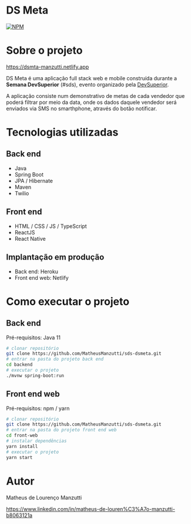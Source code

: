 # DS Meta
[![NPM](https://img.shields.io/npm/l/react)](https://github.com/MatheusManzutti/sds-dsmeta/blob/main/LICENCE)

# Sobre o projeto

https://dsmta-manzutti.netlify.app

DS Meta é uma aplicação full stack web e mobile construída durante a **Semana DevSuperior** (#sds), evento organizado pela [DevSuperior](https://devsuperior.com "Site da DevSuperior").

A aplicação consiste num demonstrativo de metas de cada vendedor que poderá filtrar por meio da data, onde os dados daquele vendedor será enviados via SMS no smarthphone, através do botão notificar.

# Tecnologias utilizadas
## Back end
- Java
- Spring Boot
- JPA / Hibernate
- Maven
- Twilio
## Front end
- HTML / CSS / JS / TypeScript
- ReactJS
- React Native
## Implantação em produção
- Back end: Heroku
- Front end web: Netlify

# Como executar o projeto

## Back end
Pré-requisitos: Java 11

```bash
# clonar repositório
git clone https://github.com/MatheusManzutti/sds-dsmeta.git
# entrar na pasta do projeto back end
cd backend
# executar o projeto
./mvnw spring-boot:run
```

## Front end web
Pré-requisitos: npm / yarn

```bash
# clonar repositório
git clone https://github.com/MatheusManzutti/sds-dsmeta.git
# entrar na pasta do projeto front end web
cd front-web
# instalar dependências
yarn install
# executar o projeto
yarn start
```

# Autor

Matheus de Lourenço Manzutti

https://www.linkedin.com/in/matheus-de-louren%C3%A7o-manzutti-b8063121a
